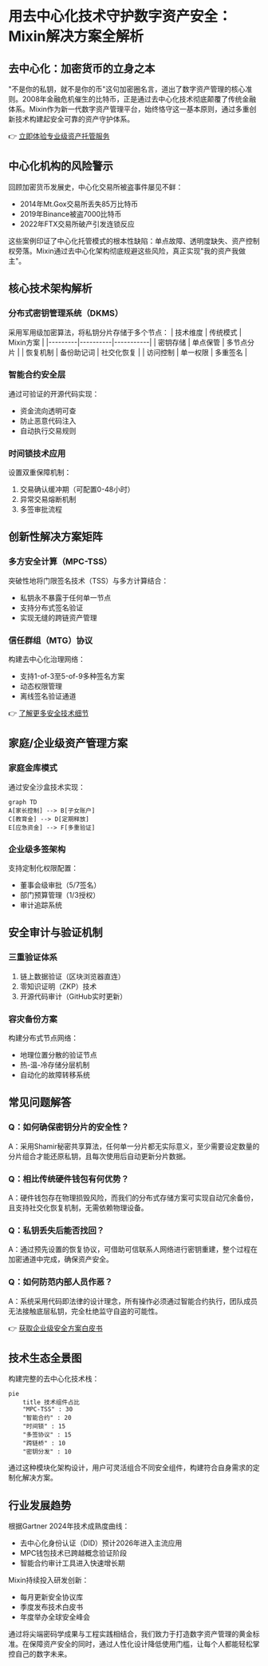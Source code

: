 # 用去中心化技术守护数字资产安全：Mixin解决方案全解析

## 去中心化：加密货币的立身之本

"不是你的私钥，就不是你的币"这句加密圈名言，道出了数字资产管理的核心准则。2008年金融危机催生的比特币，正是通过去中心化技术彻底颠覆了传统金融体系。Mixin作为新一代数字资产管理平台，始终恪守这一基本原则，通过多重创新技术构建起安全可靠的资产守护体系。

👉 [立即体验专业级资产托管服务](https://bit.ly/okx_welcome)

## 中心化机构的风险警示

回顾加密货币发展史，中心化交易所被盗事件屡见不鲜：
- 2014年Mt.Gox交易所丢失85万比特币
- 2019年Binance被盗7000比特币
- 2022年FTX交易所破产引发连锁反应

这些案例印证了中心化托管模式的根本性缺陷：单点故障、透明度缺失、资产控制权旁落。Mixin通过去中心化架构彻底规避这些风险，真正实现"我的资产我做主"。

## 核心技术架构解析

### 分布式密钥管理系统（DKMS）
采用军用级加密算法，将私钥分片存储于多个节点：
| 技术维度 | 传统模式 | Mixin方案 |
|---------|----------|-----------|
| 密钥存储 | 单点保管 | 多节点分片 |
| 恢复机制 | 备份助记词 | 社交化恢复 |
| 访问控制 | 单一权限 | 多重签名 |

### 智能合约安全层
通过可验证的开源代码实现：
- 资金流向透明可查
- 防止恶意代码注入
- 自动执行交易规则

### 时间锁技术应用
设置双重保障机制：
1. 交易确认缓冲期（可配置0-48小时）
2. 异常交易熔断机制
3. 多签审批流程

## 创新性解决方案矩阵

### 多方安全计算（MPC-TSS）
突破性地将门限签名技术（TSS）与多方计算结合：
- 私钥永不暴露于任何单一节点
- 支持分布式签名验证
- 实现无缝的跨链资产管理

### 信任群组（MTG）协议
构建去中心化治理网络：
- 支持1-of-3至5-of-9多种签名方案
- 动态权限管理
- 离线签名验证通道

👉 [了解更多安全技术细节](https://bit.ly/okx_welcome)

## 家庭/企业级资产管理方案

### 家庭金库模式
通过安全沙盒技术实现：
```mermaid
graph TD
A[家长控制] --> B[子女账户]
C[教育金] --> D[定期释放]
E[应急资金] --> F[多重验证]
```

### 企业级多签架构
支持定制化权限配置：
- 董事会级审批（5/7签名）
- 部门预算管理（1/3授权）
- 审计追踪系统

## 安全审计与验证机制

### 三重验证体系
1. 链上数据验证（区块浏览器直连）
2. 零知识证明（ZKP）技术
3. 开源代码审计（GitHub实时更新）

### 容灾备份方案
构建分布式节点网络：
- 地理位置分散的验证节点
- 热-温-冷存储分层机制
- 自动化的故障转移系统

## 常见问题解答

### Q：如何确保密钥分片的安全性？
A：采用Shamir秘密共享算法，任何单一分片都无实际意义，至少需要设定数量的分片组合才能还原私钥，且每次使用后自动更新分片数据。

### Q：相比传统硬件钱包有何优势？
A：硬件钱包存在物理损毁风险，而我们的分布式存储方案可实现自动冗余备份，且支持社交化恢复机制，无需依赖物理设备。

### Q：私钥丢失后能否找回？
A：通过预先设置的恢复协议，可借助可信联系人网络进行密钥重建，整个过程在加密通道中完成，确保资产安全。

### Q：如何防范内部人员作恶？
A：系统采用代码即法律的设计理念，所有操作必须通过智能合约执行，团队成员无法接触底层私钥，完全杜绝监守自盗的可能性。

👉 [获取企业级安全方案白皮书](https://bit.ly/okx_welcome)

## 技术生态全景图

构建完整的去中心化技术栈：
```mermaid
pie
    title 技术组件占比
    "MPC-TSS" : 30
    "智能合约" : 20
    "时间锁" : 15
    "多签协议" : 15
    "跨链桥" : 10
    "密钥分发" : 10
```

通过这种模块化架构设计，用户可灵活组合不同安全组件，构建符合自身需求的定制化解决方案。

## 行业发展趋势

根据Gartner 2024年技术成熟度曲线：
- 去中心化身份认证（DID）预计2026年进入主流应用
- MPC钱包技术已跨越概念验证阶段
- 智能合约审计工具进入快速增长期

Mixin持续投入研发创新：
- 每月更新安全协议库
- 季度发布技术白皮书
- 年度举办全球安全峰会

通过将尖端密码学成果与工程实践相结合，我们致力于打造数字资产管理的黄金标准。在保障资产安全的同时，通过人性化设计降低使用门槛，让每个人都能轻松掌控自己的数字未来。